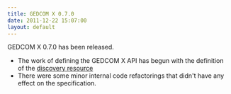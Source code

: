 ```yaml
---
title: GEDCOM X 0.7.0
date: 2011-12-22 15:07:00
layout: default
---
```


GEDCOM X 0.7.0 has been released.

* The work of defining the GEDCOM X API has begun with the definition of the [discovery resource](http://www.gedcomx.org/Discovery.html)
* There were some minor internal code refactorings that didn't have any effect on the specification.
